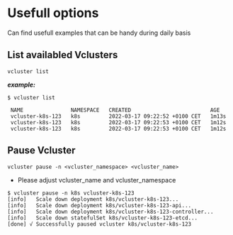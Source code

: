 # Usefull options
Can find usefull examples that can be handy during daily basis

## List availabled Vclusters
```
vcluster list
```

***example:***
```
$ vcluster list

 NAME               NAMESPACE   CREATED                         AGE
 vcluster-k8s-123   k8s         2022-03-17 09:22:52 +0100 CET   1m13s
 vcluster-k8s-123   k8s         2022-03-17 09:22:53 +0100 CET   1m12s
 vcluster-k8s-123   k8s         2022-03-17 09:22:53 +0100 CET   1m12s
```

## Pause Vcluster
```
vcluster pause -n <vcluster_namespace> <vcluster_name>
```

* Please adjust vcluster_name and vcluster_namespace

```
$ vcluster pause -n k8s vcluster-k8s-123
[info]   Scale down deployment k8s/vcluster-k8s-123...
[info]   Scale down deployment k8s/vcluster-k8s-123-api...
[info]   Scale down deployment k8s/vcluster-k8s-123-controller...
[info]   Scale down statefulSet k8s/vcluster-k8s-123-etcd...
[done] √ Successfully paused vcluster k8s/vcluster-k8s-123
```
